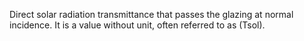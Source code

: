 Direct solar radiation transmittance that passes the glazing at normal incidence. It is a value without unit, often referred to as (Tsol).
